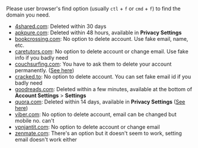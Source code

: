Please user browser's find option (usually `ctl` + `f` or `cmd` + `f`) to find the domain you need.

- [4shared.com](https://www.4shared.com): Deleted within 30 days
- [apkpure.com](https://apkpure.com): Deleted within 48 hours, available in **Privacy Settings**
- [bookcrossing.com](https://www.bookcrossing.com): No option to delete account. Use fake email, name, etc.
- [caretutors.com](https://caretutors.com): No option to delete account or change email. Use fake info if you badly need
- [couchsurfing.com](https://www.couchsurfing.com): You have to ask them to delete your account permanently. ([See here](https://support.couchsurfing.org/hc/en-us/articles/200640880-How-can-I-Hide-or-Delete-my-profile-))
- [cracked.to](https://cracked.to): No option to delete account. You can set fake email id if you badly need
- [goodreads.com](https://www.goodreads.com): Deleted within a few minutes, available at the bottom of **Account Settings** > **Settings**
- [quora.com](https://quora.com): Deleted within 14 days, available in **Privacy Settings** ([See here](https://www.quora.com/How-do-I-delete-my-Quora-account/answer/Quora-Official-Account))
- [viber.com](https://www.viber.com): No option to delete account, email can be changed but mobile no. can't
- [vpnjantit.com](http://vpnjantit.com): No option to delete account or change email
- [zenmate.com](http://zenmate.com): There's an option but it doesn't seem to work, setting email doesn't work either
